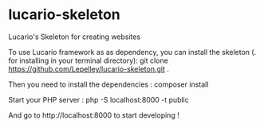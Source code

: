 # lucario-skeleton
 Lucario's Skeleton for creating websites

To use Lucario framework as as dependency, you can install the skeleton (. for installing in your terminal directory): git clone https://github.com/Lepelley/lucario-skeleton.git .

Then you need to install the dependencies : composer install

Start your PHP server : php -S localhost:8000 -t public

And go to http://localhost:8000 to start developing !
